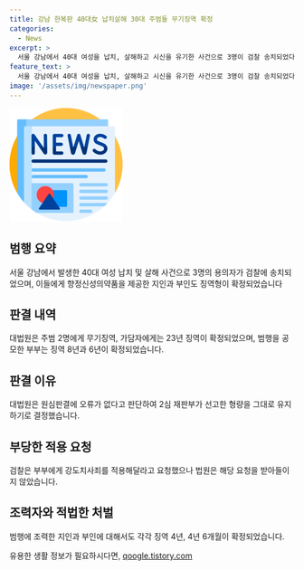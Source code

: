 ```yaml
---
title: 강남 한복판 40대女 납치살해 30대 주범들 무기징역 확정
categories:
  - News
excerpt: >
  서울 강남에서 40대 여성을 납치, 살해하고 시신을 유기한 사건으로 3명이 검찰 송치되었다. 주범 2명에게 무기징역이 확정되었고, 가담자들도 각기 다른 형량을 받았다. 범행 배후인 부부는 갈등 관계였던 피해자를 납치해 가상화폐를 빼앗고 살해한 것으로 밝혀졌다. 검찰은 주범들에게 사형과 무기징역을 구형했지만 법원은 부부의 살인 의도를 부인하고 형량을 낮추었다. 2심 대법원은 판결에 오류가 없다고 보고 형량을 그대로 유지했다.
feature_text: >
  서울 강남에서 40대 여성을 납치, 살해하고 시신을 유기한 사건으로 3명이 검찰 송치되었다. 주범 2명에게 무기징역이 확정되었고, 가담자들도 각기 다른 형량을 받았다. 범행 배후인 부부는 갈등 관계였던 피해자를 납치해 가상화폐를 빼앗고 살해한 것으로 밝혀졌다. 검찰은 주범들에게 사형과 무기징역을 구형했지만 법원은 부부의 살인 의도를 부인하고 형량을 낮추었다. 2심 대법원은 판결에 오류가 없다고 보고 형량을 그대로 유지했다.
image: '/assets/img/newspaper.png'
---
```


<p><img src="/assets/img/newspaper.png" alt="kimp 속보" /></p>

<h2 data-ke-size="size26">범행 요약</h2>

<p data-ke-size="size16">서울 강남에서 발생한 40대 여성 납치 및 살해 사건으로 3명의 용의자가 검찰에 송치되었으며, 이들에게 향정신성의약품을 제공한 지인과 부인도 징역형이 확정되었습니다</p>

<h2 data-ke-size="size26">판결 내역</h2>

<p data-ke-size="size16">대법원은 주범 2명에게 무기징역, 가담자에게는 23년 징역이 확정되었으며, 범행을 공모한 부부는 징역 8년과 6년이 확정되었습니다.</p>

<h2 data-ke-size="size26">판결 이유</h2>

<p data-ke-size="size16">대법원은 원심판결에 오류가 없다고 판단하여 2심 재판부가 선고한 형량을 그대로 유지하기로 결정했습니다.</p>

<h2 data-ke-size="size26">부당한 적용 요청</h2>

<p data-ke-size="size16">검찰은 부부에게 강도치사죄를 적용해달라고 요청했으나 법원은 해당 요청을 받아들이지 않았습니다.</p>

<h2 data-ke-size="size26">조력자와 적법한 처벌</h2>

<p data-ke-size="size16">범행에 조력한 지인과 부인에 대해서도 각각 징역 4년, 4년 6개월이 확정되었습니다.</p>
유용한 생활 정보가 필요하시다면, <a href="https://qoogle.tistory.com" rel="dofollow">qoogle.tistory.com</a>


